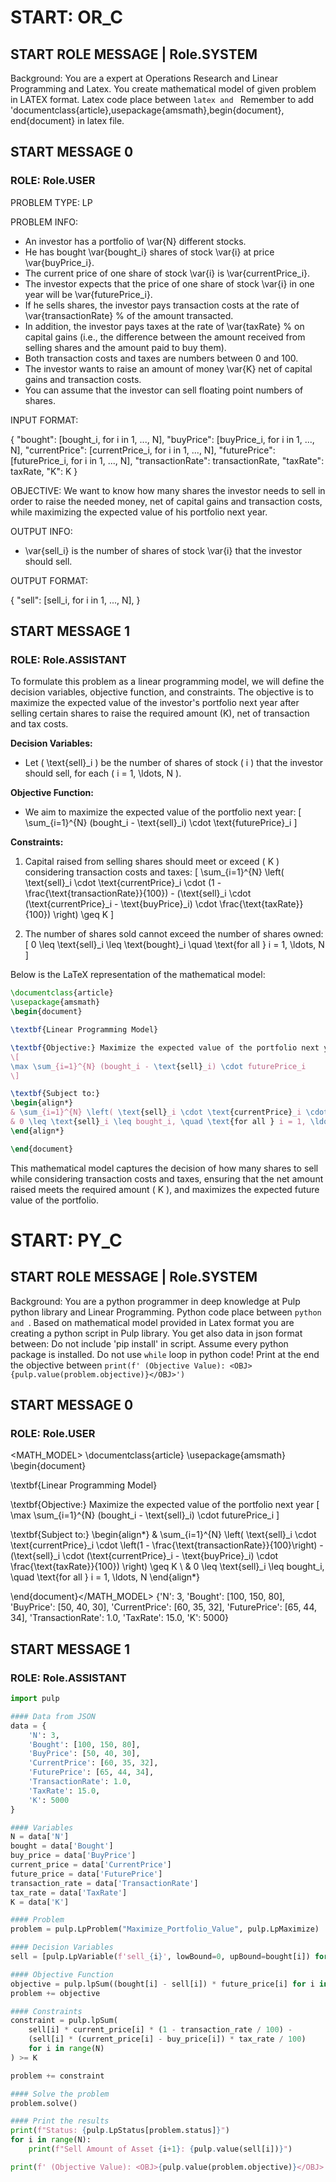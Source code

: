 # START: OR_C 
## START ROLE MESSAGE | Role.SYSTEM 
Background: You are a expert at Operations Research and Linear Programming and Latex. You create mathematical model of given problem in LATEX format. Latex code place between ```latex and ``` Remember to add 'documentclass{article},usepackage{amsmath},begin{document}, end{document} in latex file. 
## START MESSAGE 0 
### ROLE: Role.USER
<DESCRIPTION>
PROBLEM TYPE: LP

PROBLEM INFO: 

- An investor has a portfolio of \var{N} different stocks.
- He has bought \var{bought_i} shares of stock \var{i} at price \var{buyPrice_i}. 
- The current price of one share of stock \var{i} is \var{currentPrice_i}.
- The investor expects that the price of one share of stock \var{i} in one year will be \var{futurePrice_i}.
- If he sells shares, the investor pays transaction costs at the rate of \var{transactionRate} % of the amount transacted.
- In addition, the investor pays taxes at the rate of \var{taxRate} % on capital gains (i.e., the difference between the amount received from selling shares and the amount paid to buy them).
- Both transaction costs and taxes are numbers between 0 and 100.
- The investor wants to raise an amount of money \var{K} net of capital gains and transaction costs.
- You can assume that the investor can sell floating point numbers of shares.

INPUT FORMAT: 

{
    "bought": [bought_i, for i in 1, ..., N],
    "buyPrice": [buyPrice_i, for i in 1, ..., N],
    "currentPrice": [currentPrice_i, for i in 1, ..., N],
    "futurePrice": [futurePrice_i, for i in 1, ..., N],
    "transactionRate": transactionRate,
    "taxRate": taxRate,
    "K": K
}

OBJECTIVE: We want to know how many shares the investor needs to sell in order to raise the needed money, net of capital gains and transaction costs, while maximizing the expected value of his portfolio next year.

OUTPUT INFO:

- \var{sell_i} is the number of shares of stock \var{i} that the investor should sell.

OUTPUT FORMAT:

{
    "sell": [sell_i, for i in 1, ..., N],
}

</DESCRIPTION>


## START MESSAGE 1 
### ROLE: Role.ASSISTANT
To formulate this problem as a linear programming model, we will define the decision variables, objective function, and constraints. The objective is to maximize the expected value of the investor's portfolio next year after selling certain shares to raise the required amount \(K\), net of transaction and tax costs.

**Decision Variables:**
- Let \( \text{sell}_i \) be the number of shares of stock \( i \) that the investor should sell, for each \( i = 1, \ldots, N \).

**Objective Function:**
- We aim to maximize the expected value of the portfolio next year:
  \[
  \sum_{i=1}^{N} (bought_i - \text{sell}_i) \cdot \text{futurePrice}_i
  \]

**Constraints:**
1. Capital raised from selling shares should meet or exceed \( K \) considering transaction costs and taxes:
   \[
   \sum_{i=1}^{N} \left( \text{sell}_i \cdot \text{currentPrice}_i \cdot (1 - \frac{\text{transactionRate}}{100}) - (\text{sell}_i \cdot (\text{currentPrice}_i - \text{buyPrice}_i) \cdot \frac{\text{taxRate}}{100}) \right) \geq K
   \]

2. The number of shares sold cannot exceed the number of shares owned:
   \[
   0 \leq \text{sell}_i \leq \text{bought}_i \quad \text{for all } i = 1, \ldots, N
   \]

Below is the LaTeX representation of the mathematical model:

```latex
\documentclass{article}
\usepackage{amsmath}
\begin{document}

\textbf{Linear Programming Model}

\textbf{Objective:} Maximize the expected value of the portfolio next year
\[
\max \sum_{i=1}^{N} (bought_i - \text{sell}_i) \cdot futurePrice_i
\]

\textbf{Subject to:}
\begin{align*}
& \sum_{i=1}^{N} \left( \text{sell}_i \cdot \text{currentPrice}_i \cdot \left(1 - \frac{\text{transactionRate}}{100}\right) - (\text{sell}_i \cdot (\text{currentPrice}_i - \text{buyPrice}_i) \cdot \frac{\text{taxRate}}{100}) \right) \geq K \\
& 0 \leq \text{sell}_i \leq bought_i, \quad \text{for all } i = 1, \ldots, N
\end{align*}

\end{document}
```

This mathematical model captures the decision of how many shares to sell while considering transaction costs and taxes, ensuring that the net amount raised meets the required amount \( K \), and maximizes the expected future value of the portfolio.

# START: PY_C 
## START ROLE MESSAGE | Role.SYSTEM 
Background: You are a python programmer in deep knowledge at Pulp python library and Linear Programming. Python code place between ```python and ```. Based on mathematical model provided in Latex format you are creating a python script in Pulp library. You get also data in json format between: <DATA></DATA> Do not include 'pip install' in script. Assume every python package is installed. Do not use `while` loop in python code! Print at the end the objective between <OBJ></OBJ> `print(f' (Objective Value): <OBJ>{pulp.value(problem.objective)}</OBJ>')` 
## START MESSAGE 0 
### ROLE: Role.USER
<MATH_MODEL>
\documentclass{article}
\usepackage{amsmath}
\begin{document}

\textbf{Linear Programming Model}

\textbf{Objective:} Maximize the expected value of the portfolio next year
\[
\max \sum_{i=1}^{N} (bought_i - \text{sell}_i) \cdot futurePrice_i
\]

\textbf{Subject to:}
\begin{align*}
& \sum_{i=1}^{N} \left( \text{sell}_i \cdot \text{currentPrice}_i \cdot \left(1 - \frac{\text{transactionRate}}{100}\right) - (\text{sell}_i \cdot (\text{currentPrice}_i - \text{buyPrice}_i) \cdot \frac{\text{taxRate}}{100}) \right) \geq K \\
& 0 \leq \text{sell}_i \leq bought_i, \quad \text{for all } i = 1, \ldots, N
\end{align*}

\end{document}</MATH_MODEL>
<DATA>
{'N': 3, 'Bought': [100, 150, 80], 'BuyPrice': [50, 40, 30], 'CurrentPrice': [60, 35, 32], 'FuturePrice': [65, 44, 34], 'TransactionRate': 1.0, 'TaxRate': 15.0, 'K': 5000}</DATA>


## START MESSAGE 1 
### ROLE: Role.ASSISTANT
```python
import pulp

#### Data from JSON
data = {
    'N': 3,
    'Bought': [100, 150, 80],
    'BuyPrice': [50, 40, 30],
    'CurrentPrice': [60, 35, 32],
    'FuturePrice': [65, 44, 34],
    'TransactionRate': 1.0,
    'TaxRate': 15.0,
    'K': 5000
}

#### Variables
N = data['N']
bought = data['Bought']
buy_price = data['BuyPrice']
current_price = data['CurrentPrice']
future_price = data['FuturePrice']
transaction_rate = data['TransactionRate']
tax_rate = data['TaxRate']
K = data['K']

#### Problem
problem = pulp.LpProblem("Maximize_Portfolio_Value", pulp.LpMaximize)

#### Decision Variables
sell = [pulp.LpVariable(f'sell_{i}', lowBound=0, upBound=bought[i]) for i in range(N)]

#### Objective Function
objective = pulp.lpSum((bought[i] - sell[i]) * future_price[i] for i in range(N))
problem += objective

#### Constraints
constraint = pulp.lpSum(
    sell[i] * current_price[i] * (1 - transaction_rate / 100) - 
    (sell[i] * (current_price[i] - buy_price[i]) * tax_rate / 100)
    for i in range(N)
) >= K

problem += constraint

#### Solve the problem
problem.solve()

#### Print the results
print(f"Status: {pulp.LpStatus[problem.status]}")
for i in range(N):
    print(f"Sell Amount of Asset {i+1}: {pulp.value(sell[i])}")

print(f' (Objective Value): <OBJ>{pulp.value(problem.objective)}</OBJ>')
```

